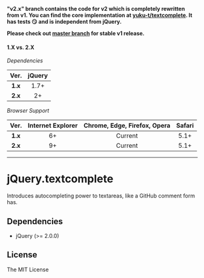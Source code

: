 **"v2.x" branch contains the code for v2 which is completely rewritten from v1. You can find the core implementation at [yuku-t/textcomplete](https://github.com/yuku-t/textcomplete). It has tests :smirk: and is independent from jQuery.**

**Please check out [master branch](https://github.com/yuku-t/jquery-textcomplete/tree/master) for stable v1 release.**

#### 1.X vs. 2.X

*Dependencies*

   Ver.  | jQuery
:-------:|:------:
 **1.x** |  1.7+
 **2.x** |   2+

*Browser Support*

   Ver.  | Internet Explorer | Chrome, Edge, Firefox, Opera | Safari 
:-------:|:-----------------:|:----------------------------:|:------:
 **1.x** |        6+         |           Current            |  5.1+
 **2.x** |        9+         |           Current            |  5.1+


---

# jQuery.textcomplete

Introduces autocompleting power to textareas, like a GitHub comment form has.

## Dependencies

- jQuery (>= 2.0.0)

## License

The MIT License
